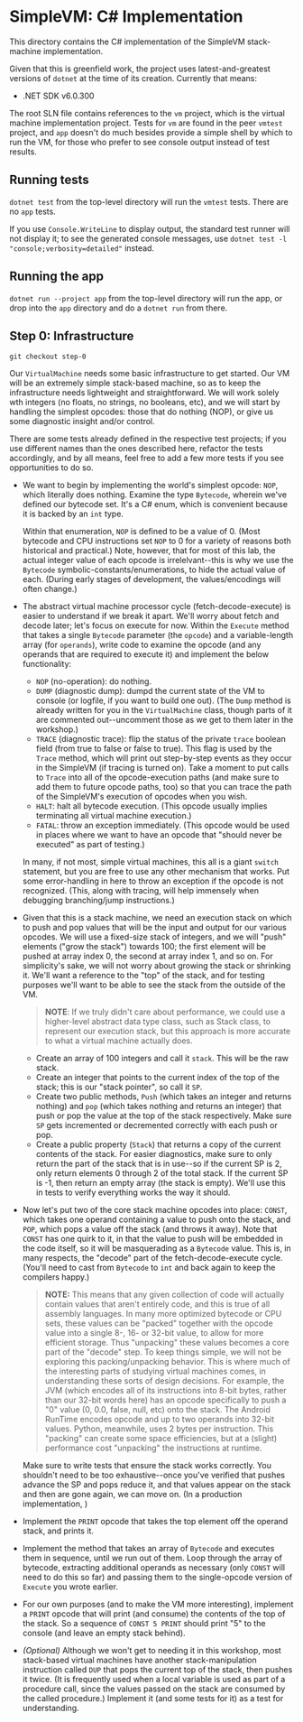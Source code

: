 # SimpleVM: C# Implementation
This directory contains the C# implementation of the SimpleVM stack-machine implementation.

Given that this is greenfield work, the project uses latest-and-greatest versions of `dotnet` at the time of its creation. Currently that means:

* .NET SDK v6.0.300

The root SLN file contains references to the `vm` project, which is the virtual machine implementation project. Tests for `vm` are found in the peer `vmtest` project, and `app` doesn't do much besides provide a simple shell by which to run the VM, for those who prefer to see console output instead of test results.

## Running tests
`dotnet test` from the top-level directory will run the `vmtest` tests. There are no `app` tests.

If you use `Console.WriteLine` to display output, the standard test runner will not display it; to see the generated console messages, use `dotnet test -l "console;verbosity=detailed"` instead.

## Running the app
`dotnet run --project app` from the top-level directory will run the app, or drop into the `app` directory and do a `dotnet run` from there.

## Step 0: Infrastructure
`git checkout step-0`

Our `VirtualMachine` needs some basic infrastructure to get started. Our VM will be an extremely simple stack-based machine, so as to keep the infrastructure needs lightweight and straightforward. We will work solely wth integers (no floats, no strings, no booleans, etc), and we will start by handling the simplest opcodes: those that do nothing (NOP), or give us some diagnostic insight and/or control.

There are some tests already defined in the respective test projects; if you use different names than the ones described here, refactor the tests accordingly, and by all means, feel free to add a few more tests if you see opportunities to do so.

* We want to begin by implementing the world's simplest opcode: `NOP`, which literally does nothing. Examine the type `Bytecode`, wherein we've defined our bytecode set. It's a C# enum, which is convenient because it is backed by an `int` type.

    Within that enumeration, `NOP` is defined to be a value of 0. (Most bytecode and CPU instructions set `NOP` to 0 for a variety of reasons both historical and practical.) Note, however, that for most of this lab, the actual integer value of each opcode is irrelelvant--this is why we use the `Bytecode` symbolic-constants/enumerations, to hide the actual value of each. (During early stages of development, the values/encodings will often change.)

* The abstract virtual machine processor cycle (fetch-decode-execute) is easier to understand if we break it apart. We'll worry about fetch and decode later; let's focus on execute for now. Within the `Execute` method that takes a single `Bytecode` parameter (the `opcode`) and a variable-length array (for `operands`), write code to examine the opcode (and any operands that are required to execute it) and implement the below functionality:
    * `NOP` (no-operation): do nothing.
    * `DUMP` (diagnostic dump): dumpd the current state of the VM to console (or logfile, if you want to build one out). (The `Dump` method is already written for you in the `VirtualMachine` class, though parts of it are commented out--uncomment those as we get to them later in the workshop.)
    * `TRACE` (diagnostic trace): flip the status of the private `trace` boolean field (from true to false or false to true). This flag is used by the `Trace` method, which will print out step-by-step events as they occur in the SimpleVM (if tracing is turned on). Take a moment to put calls to `Trace` into all of the opcode-execution paths (and make sure to add them to future opcode paths, too) so that you can trace the path of the SimpleVM's execution of opcodes when you wish. 
    * `HALT`: halt all bytecode execution. (This opcode usually implies terminating all virtual machine execution.)
    * `FATAL`: throw an exception immediately. (This opcode would be used in places where we want to have an opcode that "should never be executed" as part of testing.)

    In many, if not most, simple virtual machines, this all is a giant `switch` statement, but you are free to use any other mechanism that works. Put some error-handling in here to throw an exception if the opcode is not recognized. (This, along with tracing, will help immensely when debugging branching/jump instructions.)
    
* Given that this is a stack machine, we need an execution stack on which to push and pop values that will be the input and output for our various opcodes. We will use a fixed-size stack of integers, and we will "push" elements ("grow the stack") towards 100; the first element will be pushed at array index 0, the second at array index 1, and so on. For simplicity's sake, we will not worry about growing the stack or shrinking it. We'll want a reference to the "top" of the stack, and for testing purposes we'll want to be able to see the stack from the outside of the VM.

    > **NOTE**: If we truly didn't care about performance, we could use a higher-level abstract data type class, such as Stack class, to represent our execution stack, but this approach is more accurate to what a virtual machine actually does.

    * Create an array of 100 integers and call it `stack`. This will be the raw stack. 
    * Create an integer that points to the current index of the top of the stack; this is our "stack pointer", so call it `SP`.
    * Create two public methods, `Push` (which takes an integer and returns nothing) and `pop` (which takes nothing and returns an integer) that push or pop the value at the top of the stack respectively. Make sure `SP` gets incremented or decremented correctly with each push or pop.
    * Create a public property (`Stack`) that returns a copy of the current contents of the stack. For easier diagnostics, make sure to only return the part of the stack that is in use--so if the current SP is 2, only return elements 0 through 2 of the total stack. If the current SP is -1, then return an empty array (the stack is empty). We'll use this in tests to verify everything works the way it should.

* Now let's put two of the core stack machine opcodes into place: `CONST`, which takes one operand containing a value to push onto the stack, and `POP`, which pops a value off the stack (and throws it away). Note that `CONST` has one quirk to it, in that the value to push will be embedded in the code itself, so it will be masquerading as a `Bytecode` value. This is, in many respects, the "decode" part of the fetch-decode-execute cycle. (You'll need to cast from `Bytecode` to `int` and back again to keep the compilers happy.)

    > **NOTE:** This means that any given collection of code will actually contain values that aren't entirely code, and this is true of all assembly languages. In many more optimized bytecode or CPU sets, these values can be "packed" together with the opcode value into a single 8-, 16- or 32-bit value, to allow for more efficient storage. Thus "unpacking" these values becomes a core part of the "decode" step. To keep things simple, we will not be exploring this packing/unpacking behavior. This is where much of the interesting parts of studying virtual machines comes, in understanding these sorts of design decisions. For example, the JVM (which encodes all of its instructions into 8-bit bytes, rather than our 32-bit words here) has an opcode specifically to push a "0" value (0, 0.0, false, null, etc) onto the stack. The Android RunTime encodes opcode and up to two operands into 32-bit values. Python, meanwhile, uses 2 bytes per instruction. This "packing" can create some space efficiencies, but at a (slight) performance cost "unpacking" the instructions at runtime.

    Make sure to write tests that ensure the stack works correctly. You shouldn't need to be too exhaustive--once you've verified that pushes advance the SP and pops reduce it, and that values appear on the stack and then are gone again, we can move on. (In a production implementation, )

* Implement the `PRINT` opcode that takes the top element off the operand stack, and prints it.

* Implement the method that takes an array of `Bytecode` and executes them in sequence, until we run out of them. Loop through the array of bytecode, extracting additional operands as necessary (only `CONST` will need to do this so far) and passing them to the single-opcode version of `Execute` you wrote earlier.

* For our own purposes (and to make the VM more interesting), implement a `PRINT` opcode that will print (and consume) the contents of the top of the stack. So a sequence of `CONST 5 PRINT` should print "5" to the console (and leave an empty stack behind).

* *(Optional)* Although we won't get to needing it in this workshop, most stack-based virtual machines have another stack-manipulation instruction called `DUP` that pops the current top of the stack, then pushes it twice. (It is frequently used when a local variable is used as part of a procedure call, since the values passed on the stack are consumed by the called procedure.) Implement it (and some tests for it) as a test for understanding.
